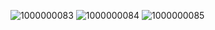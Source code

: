 ![1000000083](https://github.com/user-attachments/assets/48581975-10bb-4037-adfe-8187540d8680)
![1000000084](https://github.com/user-attachments/assets/0f67c1c7-a901-4f01-9694-2307adad1500)
![1000000085](https://github.com/user-attachments/assets/2b99ddf2-0a35-46e0-bafe-bf2cb47fd76d)
